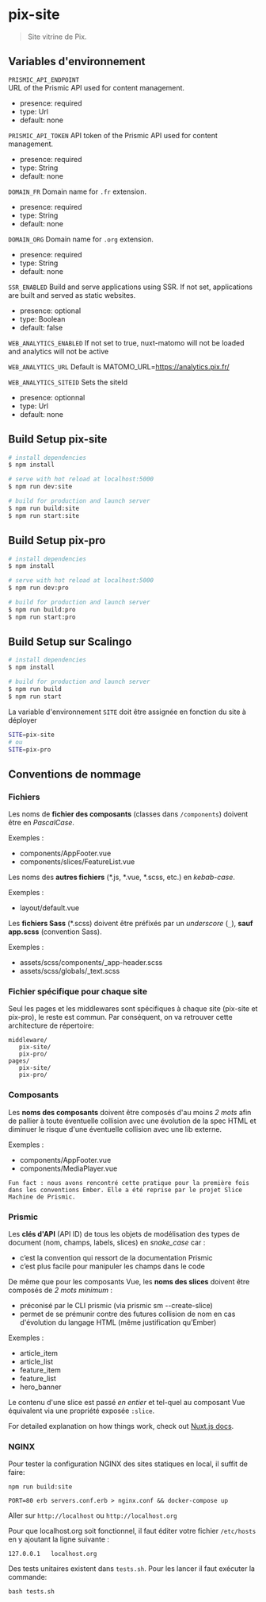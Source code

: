 # pix-site

> Site vitrine de Pix.

## Variables d'environnement

`PRISMIC_API_ENDPOINT`  
URL of the Prismic API used for content management.

- presence: required
- type: Url
- default: none

`PRISMIC_API_TOKEN`
API token of the Prismic API used for content management.

- presence: required
- type: String
- default: none

`DOMAIN_FR`
Domain name for `.fr` extension.

- presence: required
- type: String
- default: none

`DOMAIN_ORG`
Domain name for `.org` extension.

- presence: required
- type: String
- default: none

`SSR_ENABLED`
Build and serve applications using SSR.
If not set, applications are built and served as static websites.

- presence: optional
- type: Boolean
- default: false

`WEB_ANALYTICS_ENABLED`
If not set to true, nuxt-matomo will not be loaded and analytics will not be active

`WEB_ANALYTICS_URL`
Default is MATOMO_URL=https://analytics.pix.fr/

`WEB_ANALYTICS_SITEID`
Sets the siteId

- presence: optionnal
- type: Url
- default: none


## Build Setup pix-site

```bash
# install dependencies
$ npm install

# serve with hot reload at localhost:5000
$ npm run dev:site

# build for production and launch server
$ npm run build:site
$ npm run start:site
```

## Build Setup pix-pro

```bash
# install dependencies
$ npm install

# serve with hot reload at localhost:5000
$ npm run dev:pro

# build for production and launch server
$ npm run build:pro
$ npm run start:pro
```


## Build Setup sur Scalingo

```bash
# install dependencies
$ npm install

# build for production and launch server
$ npm run build
$ npm run start
```

La variable d'environnement `SITE` doit être assignée en fonction du site à déployer

```bash
SITE=pix-site
# ou
SITE=pix-pro
```

## Conventions de nommage

### Fichiers

Les noms de **fichier des composants** (classes dans `/components`) doivent être en *PascalCase*.

Exemples :
- components/AppFooter.vue
- components/slices/FeatureList.vue

Les noms des **autres fichiers** (*.js, *.vue, *.scss, etc.) en *kebab-case*.

Exemples : 
- layout/default.vue

Les **fichiers Sass** (*.scss) doivent être préfixés par un *underscore* (`_`), **sauf app.scss** (convention Sass).

Exemples : 
- assets/scss/components/_app-header.scss
- assets/scss/globals/_text.scss

### Fichier spécifique pour chaque site

Seul les pages et les middlewares sont spécifiques à chaque site (pix-site et pix-pro), le reste est commun.
Par conséquent, on va retrouver cette architecture de répertoire:

```
middleware/
   pix-site/
   pix-pro/
pages/
   pix-site/
   pix-pro/
```

### Composants

Les **noms des composants** doivent être composés d'au moins *2 mots* afin de pallier à toute éventuelle collision avec une évolution de la spec HTML et diminuer le risque d'une éventuelle collision avec une lib externe.

Exemples :
- components/AppFooter.vue
- components/MediaPlayer.vue

```
Fun fact : nous avons rencontré cette pratique pour la première fois dans les conventions Ember. Elle a été reprise par le projet Slice Machine de Prismic.
```

### Prismic

Les **clés d'API** (API ID) de tous les objets de modélisation des types de document (nom, champs, labels, slices) en *snake_case* car :
- c’est la convention qui ressort de la documentation Prismic
- c’est plus facile pour manipuler les champs dans le code

De même que pour les composants Vue, les **noms des slices** doivent être composés de *2 mots minimum* :
- préconisé par le CLI prismic (via prismic sm --create-slice)
- permet de se prémunir contre des futures collision de nom en cas d'évolution du langage HTML (même justification qu’Ember)

Exemples : 
- article_item
- article_list
- feature_item
- feature_list
- hero_banner 

Le contenu d'une slice est passé *en entier* et tel-quel au composant Vue équivalent via une propriété exposée `:slice`.

For detailed explanation on how things work, check out [Nuxt.js docs](https://nuxtjs.org).

### NGINX

Pour tester la configuration NGINX des sites statiques en local, il suffit de faire:

```
npm run build:site

PORT=80 erb servers.conf.erb > nginx.conf && docker-compose up
```

Aller sur `http://localhost` ou `http://localhost.org`

Pour que localhost.org soit fonctionnel, il faut éditer votre fichier `/etc/hosts` en y ajoutant la ligne suivante :
```
127.0.0.1	localhost.org
```

Des tests unitaires existent dans `tests.sh`.
Pour les lancer il faut exécuter la commande: 

```
bash tests.sh
```
